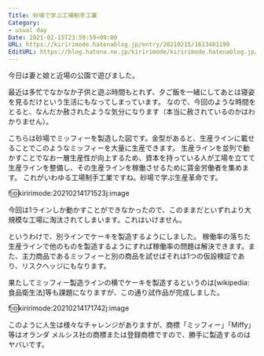 ```yaml
---
Title: 砂場で学ぶ工場制手工業
Category:
- usual day
Date: 2021-02-15T23:59:59+09:00
URL: https://kiririmode.hatenablog.jp/entry/20210215/1613401199
EditURL: https://blog.hatena.ne.jp/kiririmode/kiririmode.hatenablog.jp/atom/entry/26006613694815860
---
```


今日は妻と娘と近場の公園で遊びました。

最近は多忙でなかなか子供と遊ぶ時間もとれず、夕ご飯を一緒にしてあとは寝姿を見るだけという生活にもなってしまっています。
なので、今回のような時間をとると、なんだか赦されたような気分になります（本当に赦されているのかはわかりません）。

こちらは砂場でミッフィーを製造した図です。金型があると、生産ラインに載せることでこのようなミッフィーを大量に生産できます。
生産ラインを並列で動かすことでなお一層生産性が向上するため、資本を持っている人が工場を立てて生産ラインを整備し、その生産ラインを稼働させるために賃金労働者を集めます。
これがいわゆる工場制手工業ですね。砂場で学ぶ生産革命です。

f:id:kiririmode:20210214171523j:image

今回は1ラインしか動かすことができなかったので、このままだといずれより大規模な工場に淘汰されてしまいます。これはいけません。

というわけで、別ラインでケーキを製造するようにしました。
稼働率の落ちた生産ラインで他のものを製造するようにすれば稼働率の問題は解決できます。また、主力商品であるミッフィーと別の商品を試せばそれは1つの仮設検証であり、リスクヘッジにもなります。

果たしてミッフィー製造ラインの横でケーキを製造するというのは[wikipedia:食品衛生法]等も課題になりますが、この通り試作品が完成しました。

f:id:kiririmode:20210214171742j:image

このように人生は様々なチャレンジがありますが、商標「ミッフィー」「Miffy」等はオランダ メルシス社の商標または登録商標ですので、勝手に製造するのはヤバいです。
